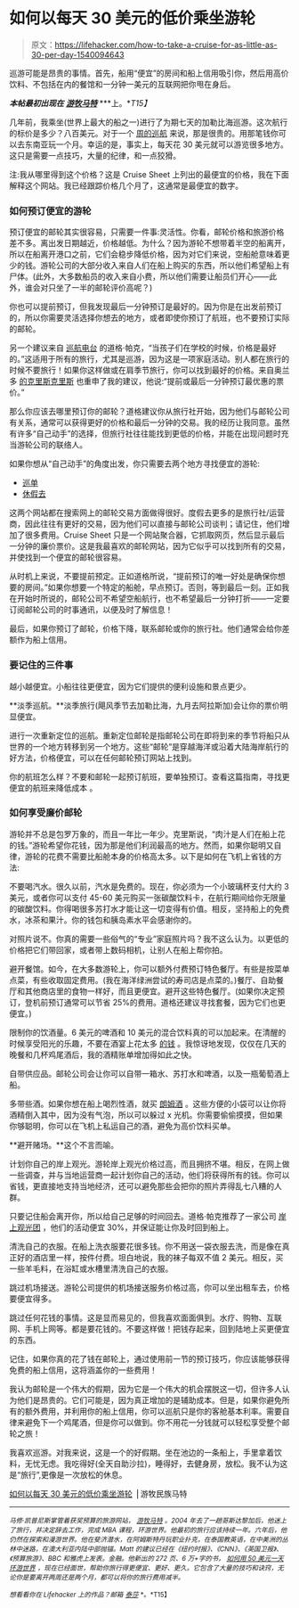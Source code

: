 # 如何以每天 30 美元的低价乘坐游轮

> 原文：<https://lifehacker.com/how-to-take-a-cruise-for-as-little-as-30-per-day-1540094643>

巡游可能是昂贵的事情。首先，船用“便宜”的房间和船上信用吸引你，然后用高价饮料、不包括在内的餐馆和一分钟一美元的互联网把你甩在身后。



***本帖最初出现在*** [***游牧马特***](http://www.nomadicmatt.com/travel-blogs/cheap-cruises/) ***上。**T15】*

几年前，我乘坐(世界上最大的船之一)进行了为期七天的加勒比海巡游。这次航行的标价是多少？八百美元。对于一个 [周的巡航](https://lifehacker.com/get-more-out-of-a-cruise-ship-dining-experience-with-th-5982617) 来说，那是很贵的。用那笔钱你可以去东南亚玩一个月。幸运的是，事实上，每天花 30 美元就可以游览很多地方。这只是需要一点技巧，大量的纪律，和一点狡猾。

注:我从哪里得到这个价格？这是 Cruise Sheet 上列出的最便宜的价格，我在下面解释这个网站。我已经跟踪价格几个月了，这通常是最便宜的数字。

### **如何预订便宜的游轮**

预订便宜的邮轮其实很容易，只需要一件事:灵活性。你看，邮轮价格和旅游价格差不多。离出发日期越近，价格越低。为什么？因为游轮不想带着半空的船离开，所以在船离开港口之前，它们会稳步降低价格，因为对它们来说，空船舱意味着更少的钱。游轮公司的大部分收入来自人们在船上购买的东西，所以他们希望船上有尸体。(此外，大多数船员的收入来自小费，所以他们需要让船员们开心——此外，谁会对只坐了一半的邮轮评价高呢？)

你也可以提前预订，但我发现最后一分钟预订是最好的。因为你是在出发前预订的，所以你需要灵活选择你想去的地方，或者即使你预订了航班，也不要预订实际的邮轮。

另一个建议来自 [巡航电台](http://cruiseradio.net/) 的道格·帕克，“当孩子们在学校的时候，价格是最好的。”这适用于所有的旅行，尤其是巡游，因为这是一项家庭活动。别人都在旅行的时候不要旅行！如果你这样做或在肩季节旅行，你可以找到最好的价格。来自奥兰多 [的克里斯克里斯](http://www.chriscruises.com/) 也重申了我的建议，他说:“提前或最后一分钟预订最优惠的票价。”

那么你应该去哪里预订你的邮轮？道格建议你从旅行社开始，因为他们与邮轮公司有关系，通常可以获得更好的价格和最后一分钟的交易。我的经历让我同意。虽然有许多“自己动手”的选择，但旅行社往往能找到更低的价格，并能在出现问题时充当游轮公司的联络人。

如果你想从“自己动手”的角度出发，你只需要去两个地方寻找便宜的游轮:

*   [巡单](http://cruisesheet.com/)
*   [休假去](http://www.vacationstogo.com/)

这两个网站都在搜索网上的邮轮交易方面做得很好。度假去更多的是旅行社/运营商，因此往往有更好的交易，因为他们可以直接与邮轮公司谈判；请记住，他们增加了很多费用。Cruise Sheet 只是一个网站聚合器，它抓取网页，然后显示最后一分钟的廉价票价。这是我最喜欢的邮轮网站，因为它似乎可以找到所有的交易，并使找到一个便宜的邮轮很容易。

从时机上来说，不要提前预定。正如道格所说，“提前预订的唯一好处是确保你想要的房间。”如果你想要一个特定的船舱，早点预订。否则，等到最后一刻。正如我在开始时所说的，邮轮公司不希望空船航行，也不希望最后一分钟打折——一定要订阅邮轮公司的时事通讯，以便及时了解信息！

最后，如果你预订了邮轮，价格下降，联系邮轮或你的旅行社。他们通常会给你差额作为船上信用。

### **要记住的三件事**

越小越便宜。小船往往更便宜，因为它们提供的便利设施和景点更少。

**淡季巡航。**淡季旅行(飓风季节去加勒比海，九月去阿拉斯加)会让你的票价明显便宜。

进行一次重新定位的巡航。重新定位邮轮是指邮轮公司在即将到来的季节将船只从世界的一个地方转移到另一个地方。这些“邮轮”是穿越海洋或沿着大陆海岸航行的好方法，价格便宜，可以在任何邮轮预订网站上找到。

你的航班怎么样？不要和邮轮一起预订航班，要单独预订。查看这篇指南，寻找更便宜的航班来降低成本 。

### **如何享受廉价邮轮**

游轮并不总是包罗万象的，而且一年比一年少。克里斯说，“肉汁是人们在船上花的钱。”游轮希望你花钱，因为那是他们利润最高的地方。然而，如果你聪明又自律，游轮的花费不需要比船舱本身的价格高太多。以下是如何在飞机上省钱的方法:

不要喝汽水。很久以前，汽水是免费的。现在，你必须为一个小玻璃杯支付大约 3 美元，或者你可以支付 45-60 美元购买一张碳酸饮料卡，在航行期间给你无限量的碳酸饮料。你得喝很多苏打水才能让这一切变得有价值。相反，坚持船上的免费水，冰茶和果汁。你的钱包和胰岛素水平会感谢你的。

对照片说不。你真的需要一些俗气的“专业”家庭照片吗？我不这么认为。以更低的价格把它们带回家，或者带上数码相机，让别人在船上帮你拍。

避开餐馆。如今，在大多数游轮上，你可以额外付费预订特色餐厅。有些是按菜单点菜，有些收取固定费用。(我在海洋绿洲尝试的寿司店是点菜的。)餐厅、自助餐厅和其他商店里的食物一样好，而且更便宜。避开这些特色餐厅。(如果你决定预订，登机前预订通常可以节省 25%的费用。道格还建议寻找套餐，因为它们也更便宜。)

限制你的饮酒量。6 美元的啤酒和 10 美元的混合饮料真的可以加起来。在清醒的时候享受阳光的乐趣，不要在酒宴上花太多 [的钱](https://lifehacker.com/save-money-by-selecting-lesser-known-and-more-economica-5587724) 。我惊讶地发现，仅仅在几天的晚餐和几杯鸡尾酒后，我的酒精账单增加得如此之快。

自带供应品。邮轮公司会让你可以自带一箱水、苏打水和啤酒，以及一瓶葡萄酒上船。

多带些酒。如果你想在船上喝烈性酒，就买 [朗姆酒](http://www.rumrunnerflasks.com/) 。这些方便的小袋可以让你将酒精倒入其中，因为没有气泡，所以可以躲过 x 光机。你需要偷偷摸摸，但如果你够聪明，你可以在飞机上私运自己的酒，避免为高价饮料买单。

**避开赌场。**这个不言而喻。

计划你自己的岸上观光。游轮岸上观光价格过高，而且拥挤不堪。相反，在网上做一些调查，并与当地运营商一起计划你自己的活动，他们将获得所有的钱。你可以省钱，更直接地支持当地经济，还可以避免那些会把你的照片弄得乱七八糟的人群。

只要记住船会离开你，所以给自己足够的时间回去。道格·帕克推荐了一家公司 [岸上观光团](http://www.shoreexcursionsgroup.com/) ，他们的活动便宜 30%，并保证能让你及时回到船上。

清洗自己的衣服。在船上洗衣服要花很多钱。你不用送一袋衣服去洗，而是像在真正好的酒店里一样，按件付费。坦白地说，我的袜子每双不值 2 美元。相反，买一些羊毛料，在浴缸或水槽里清洗自己的衣服。

跳过机场接送。游轮公司提供的机场接送服务价格过高，你可以坐出租车去，价格要便宜得多。

跳过任何花钱的事情。这是显而易见的，但我喜欢面面俱到。水疗、购物、互联网、手机上网等。都是要花钱的。不要这样做！把钱存起来，回到陆地上买更便宜的东西。

记住，如果你真的花了钱在邮轮上，通过使用前一节的预订技巧，你应该能够获得免费的船上信用，这将涵盖你的一些费用！

我认为邮轮是一个伟大的假期，因为它是一个伟大的机会摆脱这一切，但许多人认为他们是昂贵的。它们可能是，因为真正增加的是辅助成本。但是，如果你避免所有的额外费用，并利用你的船上信用，你可以巡航只是你的客舱基本利率。需要自律来避免下一个鸡尾酒，但是你可以做到。你不用花一分钱就可以轻松享受整个邮轮之旅！

我喜欢巡游。对我来说，这是一个的好假期。坐在池边的一条船上，手里拿着饮料，无忧无虑。我吃得好(全天自助沙拉)，睡得好，去健身房，放松。我不认为这是“旅行”,更像是一次放松的休息。

[如何以每天 30 美元的低价乘坐游轮](http://www.nomadicmatt.com/travel-blogs/cheap-cruises/) ⎪游牧民族马特

* * *

<small>*马修·凯普尼斯掌管着获奖预算的旅游网站，*</small> [<small>*游牧马特*</small>](http://www.nomadicmatt.com/) <small>*。2004 年去了一趟哥斯达黎加后，他迷上了旅行，并决定辞去工作，完成 MBA 课程，环游世界。他最初的旅行应该持续一年。六年后，他仍然在探索和漫游世界。他在斐济潜水，在阿姆斯特丹玩职业扑克，在泰国教英语，在中美洲的丛林中迷路，在澳大利亚内陆中部抛锚。Matt 的建议已经在《纽约时报》、《CNN》、《英国卫报》、《预算旅游》、BBC 和雅虎上发表。金融。他新出的 272 页、6 万+字的书，*</small> [*<small>如何用 50 美元一天环游世界</small>*](http://www.nomadicmatt.com/travel-tips/how-to-travel-the-world-on-50-usd/) <small>*，现在已经面世，帮助你旅行得更便宜、更好、更久。它包含了大量的技巧和诀窍，无论你是要离开两周还是两个月，都可以将你的旅行费用减半。*</small>

<small>*想看看你在 Lifehacker 上的作品？邮箱*</small> [<small>*泰莎*</small>](https://mail.google.com/mail/?view=cm&fs=1&tf=1&to=tessa@lifehacker.com) <small>*。*T15】</small>